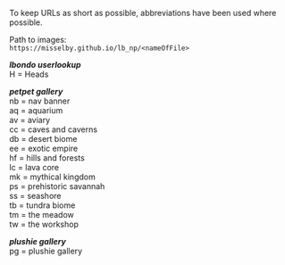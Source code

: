 To keep URLs as short as possible, abbreviations have been used where possible.

Path to images:  
`https://misselby.github.io/lb_np/<nameOfFile>`  

***lbondo userlookup***  
H = Heads

***petpet gallery***  
nb = nav banner  
aq = aquarium  
av = aviary  
cc = caves and caverns  
db = desert biome  
ee = exotic empire  
hf = hills and forests  
lc = lava core  
mk = mythical kingdom  
ps = prehistoric savannah  
ss = seashore  
tb = tundra biome  
tm = the meadow  
tw = the workshop  

***plushie gallery***  
pg = plushie gallery  

